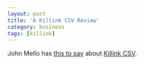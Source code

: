 ```yaml
---
layout: post
title: 'A Killink CSV Review'
category: business
tags: [killink]
---
```


John Mello has <a href="http://www.smallbizresource.com/document.asp?doc_id=124389&amp;f_src=smallbiz_section_366">this to say</a> about <a href="http://www.whitepeaksoftware.com/killink-csv.aspx">Killink CSV</a>.
